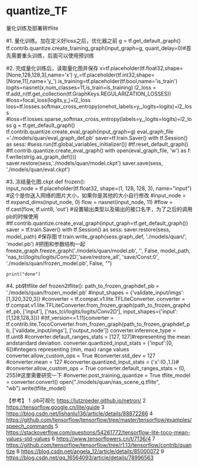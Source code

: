 # quantize_TF
量化训练及部署转tflite

#1. 量化训练。加在定义好loss之后，优化器之前
g = tf.get_default_graph()
tf.contrib.quantize.create_training_graph(input_graph=g, quant_delay=0)#首先需要重头训练，后面可以使用预训练

#2. 完成量化训练后，读取量化图并保存
x=tf.placeholder(tf.float32,shape=[None,128,128,3],name='x')
y_=tf.placeholder(tf.int32,shape=[None,11],name='y_')
is_training=tf.placeholder(tf.bool,name='is_train')
logits=nasnet(x,num_classes=11,is_train=is_training)
l2_loss = tf.add_n(tf.get_collection(tf.GraphKeys.REGULARIZATION_LOSSES))
#loss=focal_loss(logits,y_)+l2_loss
loss=tf.losses.softmax_cross_entropy(onehot_labels=y_,logits=logits)+l2_loss
#loss=tf.losses.sparse_softmax_cross_entropy(labels=y_,logits=logits)+l2_loss
g = tf.get_default_graph()
tf.contrib.quantize.create_eval_graph(input_graph=g)
eval_graph_file ='./models/quan/eval_graph_def.pb'
saver=tf.train.Saver()
with tf.Session() as sess:
    #sess.run(tf.global_variables_initializer())
    #tf.reset_default_graph()
    #tf.contrib.quantize.create_eval_graph()
    with open(eval_graph_file, 'w') as f:
        f.write(str(g.as_graph_def()))
    saver.restore(sess,'./models/quan/model.ckpt')
    saver.save(sess, './models/quan/eval.ckpt')

#3. 冻结量化图.ckpt
def frozen():    
    input_node = tf.placeholder(tf.float32, shape=(1, 128, 128, 3), name="input") #这个是你送入网络的图片大小，如果你是其他的大小自行修改
    #input_node = tf.expand_dims(input_node, 0)
    flow = nasnet(input_node, 11)
    #flow = tf.cast(flow, tf.uint8, 'out') #设置输出类型以及输出的接口名字，为了之后的调用pb的时候使用
    #tf.contrib.quantize.create_eval_graph(input_graph=tf.get_default_graph())
    saver = tf.train.Saver()
    with tf.Session() as sess:
        saver.restore(sess, model_path)
        #保存图
        tf.train.write_graph(sess.graph_def, './models/quan/', 'model.pb')
        #把图和参数结构一起
        freeze_graph.freeze_graph('./models/quan/model.pb', '', False, model_path, 'nas_tcl/logits/logits/Conv2D','save/restore_all', 'save/Const:0', './models/quan/frozen_model.pb', False, "")

    print("done")
    
#4. pb转tflite
def frozen2tflite():
    path_to_frozen_graphdef_pb = './models/quan/frozen_model.pb'
    #input_shapes = {'validate_input/imgs':[1,320,320,3]}
    #converter = tf.compat.v1.lite.TFLiteConverter.
    converter = tf.compat.v1.lite.TFLiteConverter.from_frozen_graph(path_to_frozen_graphdef_pb, ['input'], ['nas_tcl/logits/logits/Conv2D'], input_shapes={'input':[1,128,128,3]})
    #(tf_version<=1.11)converter = tf.contrib.lite.TocoConverter.from_frozen_graph(path_to_frozen_graphdef_pb, ['validate_input/imgs'], ['output_node'])
    converter.inference_type = tf.uint8
    #converter.default_ranges_stats = [127, 127]#representing the mean andstandard deviation.
    converter.quantized_input_stats = {'input':[0, 6]}#integers representing (min, max) range values
    converter.allow_custom_ops = True
    #converter.std_dev = 127
    #converter.mean = 127
    #converter.quantized_input_stats = {'x':(0.,1.)}#
    #converter.allow_custom_ops = True
    converter.default_ranges_stats = (0, 255)#这里需要研究一下
    #onverter.post_training_quantize = True
    tflite_model = converter.convert()
    open("./models/quan/nas_scene_q.tflite", "wb").write(tflite_model)
    
【参考】
1 .pb可视化 https://lutzroeder.github.io/netron/
2 https://tensorflow.google.cn/lite/guide
3 https://blog.csdn.net/lishanlu136/article/details/88872266
4 https://github.com/tensorflow/tensorflow/tree/master/tensorflow/examples/speech_commands
5 https://stackoverflow.com/questions/54261772/tensorflow-lite-toco-mean-values-std-values
6 https://www.tensorflowers.cn/t/7136/4
7 https://github.com/tensorflow/tensorflow/tree/r1.13/tensorflow/contrib/quantize
8 https://blog.csdn.net/angela_12/article/details/85000072
9 https://blog.csdn.net/qq_16564093/article/details/78996563


